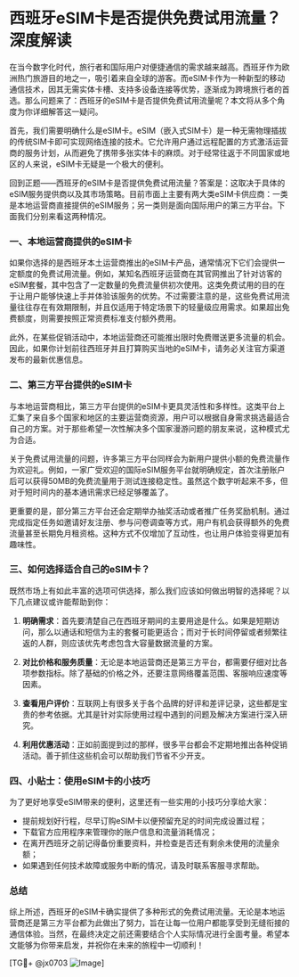 # 西班牙eSIM卡是否提供免费试用流量？深度解读

在当今数字化时代，旅行者和国际用户对便捷通信的需求越来越高。西班牙作为欧洲热门旅游目的地之一，吸引着来自全球的游客。而eSIM卡作为一种新型的移动通信技术，因其无需实体卡槽、支持多设备连接等优势，逐渐成为跨境旅行者的首选。那么问题来了：西班牙的eSIM卡是否提供免费试用流量呢？本文将从多个角度为你详细解答这一疑问。

首先，我们需要明确什么是eSIM卡。eSIM（嵌入式SIM卡）是一种无需物理插拔的传统SIM卡即可实现网络连接的技术。它允许用户通过远程配置的方式激活运营商的服务计划，从而避免了携带多张实体卡的麻烦。对于经常往返于不同国家或地区的人来说，eSIM卡无疑是一个极大的便利。

回到正题——西班牙的eSIM卡是否提供免费试用流量？答案是：这取决于具体的eSIM服务提供商以及其市场策略。目前市面上主要有两大类eSIM卡供应商：一类是本地运营商直接提供的eSIM服务；另一类则是面向国际用户的第三方平台。下面我们分别来看这两种情况。

### 一、本地运营商提供的eSIM卡

如果你选择的是西班牙本土运营商推出的eSIM卡产品，通常情况下它们会提供一定额度的免费试用流量。例如，某知名西班牙运营商在其官网推出了针对访客的eSIM套餐，其中包含了一定数量的免费流量供初次使用。这类免费试用的目的在于让用户能够快速上手并体验该服务的优势。不过需要注意的是，这些免费试用流量往往存在有效期限制，并且仅适用于特定场景下的轻量级应用需求。如果超出免费额度，则需要按照正常资费标准支付额外费用。

此外，在某些促销活动中，本地运营商还可能推出限时免费赠送更多流量的机会。因此，如果你计划前往西班牙并且打算购买当地的eSIM卡，请务必关注官方渠道发布的最新优惠信息。

### 二、第三方平台提供的eSIM卡

与本地运营商相比，第三方平台提供的eSIM卡更具灵活性和多样性。这类平台上汇集了来自多个国家和地区的主要运营商资源，用户可以根据自身需求挑选最适合自己的方案。对于那些希望一次性解决多个国家漫游问题的朋友来说，这种模式尤为合适。

关于免费试用流量的问题，许多第三方平台同样会为新用户提供小额的免费流量作为欢迎礼。例如，一家广受欢迎的国际eSIM服务平台就明确规定，首次注册账户后可以获得50MB的免费流量用于测试连接稳定性。虽然这个数字听起来不多，但对于短时间内的基本通讯需求已经足够覆盖了。

更重要的是，部分第三方平台还会定期举办抽奖活动或者推广任务奖励机制。通过完成指定任务如邀请好友注册、参与问卷调查等方式，用户有机会获得额外的免费流量甚至长期免月租资格。这种方式不仅增加了互动性，也让用户体验变得更加有趣味性。

### 三、如何选择适合自己的eSIM卡？

既然市场上有如此丰富的选项可供选择，那么我们应该如何做出明智的选择呢？以下几点建议或许能帮助到你：

1. **明确需求**：首先要清楚自己在西班牙期间的主要用途是什么。如果是短期访问，那么以通话和短信为主的套餐可能更适合；而对于长时间停留或者频繁往返的人群，则应该优先考虑包含大容量数据流量的方案。
   
2. **对比价格和服务质量**：无论是本地运营商还是第三方平台，都需要仔细对比各项参数指标。除了基础的价格之外，还要注意网络覆盖范围、客服响应速度等因素。
   
3. **查看用户评价**：互联网上有很多关于各个品牌的好评和差评记录，这些都是宝贵的参考依据。尤其是针对实际使用过程中遇到的问题及解决方案进行深入研究。

4. **利用优惠活动**：正如前面提到过的那样，很多平台都会不定期地推出各种促销活动。善于抓住这些机会可以帮助我们节省不少开支。

### 四、小贴士：使用eSIM卡的小技巧

为了更好地享受eSIM带来的便利，这里还有一些实用的小技巧分享给大家：

- 提前规划好行程，尽早订购eSIM卡以便预留充足的时间完成设置过程；
- 下载官方应用程序来管理你的账户信息和流量消耗情况；
- 在离开西班牙之前记得备份重要资料，并检查是否还有剩余未使用的流量余额；
- 如果遇到任何技术故障或服务中断的情况，请及时联系客服寻求帮助。

### 总结

综上所述，西班牙的eSIM卡确实提供了多种形式的免费试用流量。无论是本地运营商还是第三方平台都为此做出了努力，旨在让每一位用户都能享受到无缝衔接的通信体验。当然，在最终决定之前还需要结合个人实际情况进行全面考量。希望本文能够为你带来启发，并祝你在未来的旅程中一切顺利！

[TG💪+ @jx0703 ![Image](https://github.com/user-attachments/assets/dbca1d08-cadb-493c-b0ec-ad6f7a83f270)]